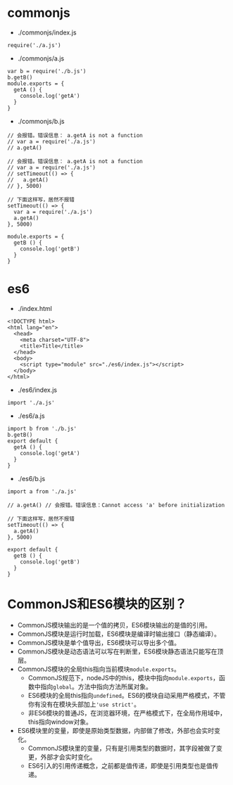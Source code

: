 # commonjs
* ./commonjs/index.js
```
require('./a.js')
```
* ./commonjs/a.js
```
var b = require('./b.js')
b.getB()
module.exports = {
  getA () {
    console.log('getA')
  }
}
```
* ./commonjs/b.js
```
// 会报错。错误信息： a.getA is not a function
// var a = require('./a.js')
// a.getA()

// 会报错。错误信息： a.getA is not a function
// var a = require('./a.js')
// setTimeout(() => {
//   a.getA()
// }, 5000)

// 下面这样写，居然不报错
setTimeout(() => {
  var a = require('./a.js')
  a.getA()
}, 5000)

module.exports = {
  getB () {
    console.log('getB')
  }
}
```

# es6
* ./index.html
```
<!DOCTYPE html>
<html lang="en">
  <head>
    <meta charset="UTF-8">
    <title>Title</title>
  </head>
  <body>
    <script type="module" src="./es6/index.js"></script>
  </body>
</html>
```
* ./es6/index.js
```
import './a.js'
```
* ./es6/a.js
```
import b from './b.js'
b.getB()
export default {
  getA () {
    console.log('getA')
  }
}
```
* ./es6/b.js
```
import a from './a.js'

// a.getA() // 会报错。错误信息：Cannot access 'a' before initialization

// 下面这样写，居然不报错
setTimeout(() => {
  a.getA()
}, 5000)

export default {
  getB () {
    console.log('getB')
  }
}
```

# CommonJS和ES6模块的区别？
* CommonJS模块输出的是一个值的拷贝，ES6模块输出的是值的引用。
* CommonJS模块是运行时加载，ES6模块是编译时输出接口（静态编译）。
* CommonJS模块是单个值导出，ES6模块可以导出多个值。
* CommonJS模块是动态语法可以写在判断里，ES6模块静态语法只能写在顶层。
* CommonJS模块的全局this指向当前模块`module.exports`。
  - CommonJS规范下，nodeJS中的this，模块中指向`module.exports`，函数中指向`global`。方法中指向方法所属对象。
  - ES6模块的全局this指向`undefined`。ES6的模块自动采用严格模式，不管你有没有在模块头部加上`'use strict'`。
  - 非ES6模块的普通JS，在浏览器环境，在严格模式下，在全局作用域中，this指向window对象。
* ES6模块里的变量，即使是原始类型数据，内部做了修改，外部也会实时变化。
  - CommonJS模块里的变量，只有是引用类型的数据时，其字段被做了变更，外部才会实时变化。
  - ES6引入的引用传递概念，之前都是值传递，即使是引用类型也是值传递。
